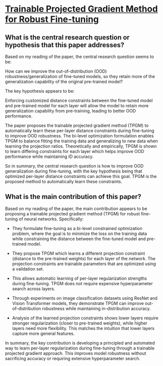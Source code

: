 # [Trainable Projected Gradient Method for Robust Fine-tuning](https://arxiv.org/abs/2303.10720)

## What is the central research question or hypothesis that this paper addresses?

 Based on my reading of the paper, the central research question seems to be: 

How can we improve the out-of-distribution (OOD) robustness/generalization of fine-tuned models, so they retain more of the generalization capability of the original pre-trained model?

The key hypothesis appears to be:

Enforcing customized distance constraints between the fine-tuned model and pre-trained model for each layer will allow the model to retain more generalization capability from pre-training, leading to better OOD performance.

The paper proposes the trainable projected gradient method (TPGM) to automatically learn these per-layer distance constraints during fine-tuning to improve OOD robustness. The bi-level optimization formulation enables TPGM to balance fitting the training data and generalizing to new data when learning the projection ratios. Theoretically and empirically, TPGM is shown to learn differing constraints for each layer which helps improve OOD performance while maintaining ID accuracy.

So in summary, the central research question is how to improve OOD generalization during fine-tuning, with the key hypothesis being that optimized per-layer distance constraints can achieve this goal. TPGM is the proposed method to automatically learn these constraints.


## What is the main contribution of this paper?

 Based on my reading of the paper, the main contribution appears to be proposing a trainable projected gradient method (TPGM) for robust fine-tuning of neural networks. Specifically:

- They formulate fine-tuning as a bi-level constrained optimization problem, where the goal is to minimize the loss on the training data while constraining the distance between the fine-tuned model and pre-trained model. 

- They propose TPGM which learns a different projection constraint (distance to the pre-trained weights) for each layer of the network. The projection constraints are trainable parameters that are optimized using a validation set.

- This allows automatic learning of per-layer regularization strengths during fine-tuning. TPGM does not require expensive hyperparameter search across layers.

- Through experiments on image classification datasets using ResNet and Vision Transformer models, they demonstrate TPGM can improve out-of-distribution robustness while maintaining in-distribution accuracy.

- Analysis of the learned projection constraints shows lower layers require stronger regularization (closer to pre-trained weights), while higher layers need more flexibility. This matches the intuition that lower layers capture more general features.

In summary, the key contribution is developing a principled and automated way to learn per-layer regularization during fine-tuning through a trainable projected gradient approach. This improves model robustness without sacrificing accuracy or requiring extensive hyperparameter search.
